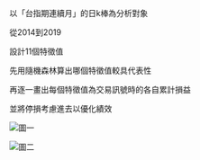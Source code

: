 以「台指期連續月」的日k棒為分析對象

從2014到2019

設計11個特徵值

先用隨機森林算出哪個特徵值較具代表性

再逐一畫出每個特徵值為交易訊號時的各自累計損益

並將停損考慮進去以優化績效

![圖一](https://i.imgur.com/iGbtcQf.png)

![圖二](https://i.imgur.com/4agYC0P.png)
